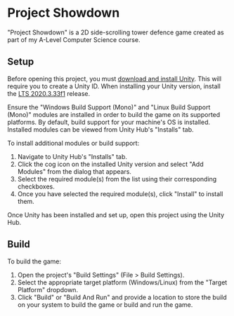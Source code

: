 # Project Showdown
"Project Showdown" is a 2D side-scrolling tower defence game created as part of my A-Level Computer Science course.

## Setup
Before opening this project, you must [download and install Unity](https://unity.com/download). This will require you to create a Unity ID. When installing your Unity version, install the [LTS 2020.3.33f1](https://unity3d.com/unity/qa/lts-releases) release.

Ensure the "Windows Build Support (Mono)" and "Linux Build Support (Mono)" modules are installed in order to build the game on its supported platforms. By default, build support for your machine's OS is installed. Installed modules can be viewed from Unity Hub's "Installs" tab.
  
To install additional modules or build support:
1. Navigate to Unity Hub's "Installs" tab.
2. Click the cog icon on the installed Unity version and select "Add Modules" from the dialog that appears.
3. Select the required module(s) from the list using their corresponding checkboxes.
4. Once you have selected the required module(s), click "Install" to install them.
  
Once Unity has been installed and set up, open this project using the Unity Hub.

## Build
To build the game:
1. Open the project's "Build Settings" (File > Build Settings).
2. Select the appropriate target platform (Windows/Linux) from the "Target Platform" dropdown.
3. Click "Build" or "Build And Run" and provide a location to store the build on your system to build the game or build and run the game.
